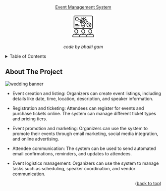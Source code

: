 <div align="center">
 
  [Event Management System](https://github.com/kavingam/event-management-system)

<a href="https://github.com/kavingam/event-management-system">
    <img src="https://github.com/kavingam/event-management-system/blob/main/assets/icons/event-management.png" alt="Logo" width="80" height="80">   
  </a>
  
  <i>code by bhaiti gam</i>

</div>
<!-- TABLE OF CONTENTS -->
<details>
  <summary>Table of Contents</summary>
  <ol>
    <li>
      <a href="#about-the-project">About The Project</a>
      <ul>
        <li><a href="#built-with">Built With</a></li>
      </ul>
    </li>
    <li>
      <a href="#getting-started">Getting Started</a>
      <ul>
        <li><a href="#prerequisites">Prerequisites</a></li>
        <li><a href="#installation">Installation</a></li>
      </ul>
    </li>
    <li><a href="#usage">Usage</a></li>
    <li><a href="#roadmap">Roadmap</a></li>
    <li><a href="#contributing">Contributing</a></li>
    <li><a href="#license">License</a></li>
    <li><a href="#contact">Contact</a></li>
    <li><a href="#acknowledgments">Acknowledgments</a></li>
  </ol>
</details>

## About The Project

![wedding banner](https://github.com/kavingam/event-management-system/blob/main/assets/wedding/Wedding_Venues-2.png)

* Event creation and listing: Organizers can create event listings, including details like date, time, location, description, and speaker information.

* Registration and ticketing: Attendees can register for events and purchase tickets online. The system can manage different ticket types and pricing tiers.

* Event promotion and marketing: Organizers can use the system to promote their events through email marketing, social media integration, and online advertising.

* Attendee communication: The system can be used to send automated email confirmations, reminders, and updates to attendees.

* Event logistics management: Organizers can use the system to manage tasks such as scheduling, speaker coordination, and vendor communication.


<p align="right">(<a href="#">back to top</a>)</p>
